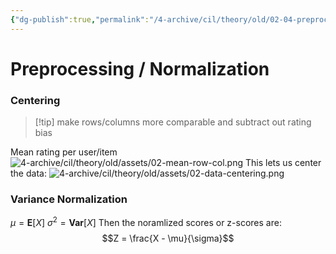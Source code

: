 ```yaml
---
{"dg-publish":true,"permalink":"/4-archive/cil/theory/old/02-04-preprocessing-normalization/","tags":["eth/cil/theory"],"created":"","updated":""}
---
```


# Preprocessing / Normalization
### Centering
>[!tip] make rows/columns more comparable and subtract out rating bias

Mean rating per user/item
![4-archive/cil/theory/old/assets/02-mean-row-col.png](/img/user/4-archive/cil/theory/old/assets/02-mean-row-col.png)
This lets us center the data:
![4-archive/cil/theory/old/assets/02-data-centering.png](/img/user/4-archive/cil/theory/old/assets/02-data-centering.png)
### Variance Normalization
$\mu = \textbf{E}[X]$
$\sigma^2 = \textbf{Var}[X]$
Then the noramlized scores or z-scores are:
$$Z = \frac{X - \mu}{\sigma}$$